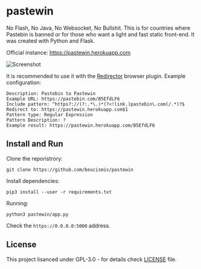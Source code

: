 # pastewin

No Flash, No Java, No Websocket, No Bullshit. This is for countries where Pastebin is banned or for those who want a light and fast static front-end. It was created with Python and Flask.

Official instance: https://pastewin.herokuapp.com

![Screenshot](https://user-images.githubusercontent.com/40023234/164679737-ed4ad861-c215-4faf-b327-dffca21fd6ed.png)

It is recommended to use it with the [Redirector](https://einaregilsson.com/redirector) browser plugin. Example configuration:
```
Description: Pastebin to Pastewin
Example URL: https://pastebin.com/B5EfdLF6
Include pattern: ^https?://(?:.*\.)*(?<!link.)pastebin\.com(/.*)?$
Redirect to: https://pastewin.herokuapp.com$1
Pattern type: Regular Expression
Pattern Description: ?
Example result: https://pastewin.herokuapp.com/B5EfdLF6
```

## Install and Run

Clone the reporistrory:
```shell
git clone https://github.com/beucismis/pastewin
```

Install dependencies:
```
pip3 install --user -r requirements.txt
```

Running:
```shell
python3 pastewin/app.py
```

Check the `https://0.0.0.0:5000` address.

## License

This project lisanced under GPL-3.0 - for details check [LICENSE](LICENSE) file.
